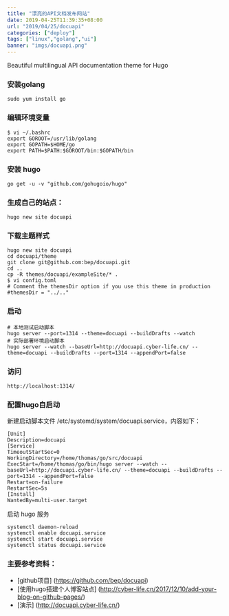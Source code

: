 ```yaml
---
title: "漂亮的API文档发布网站"
date: 2019-04-25T11:39:35+08:00
url: "2019/04/25/docuapi"
categories: ["deploy"]
tags: ["linux","golang","ui"]
banner: "imgs/docuapi.png"
---
```


Beautiful multilingual API documentation theme for Hugo

<!--more-->


### 安装golang
```
sudo yum install go
```

### 编辑环境变量
```
$ vi ~/.bashrc
export GOROOT=/usr/lib/golang
export GOPATH=$HOME/go
export PATH=$PATH:$GOROOT/bin:$GOPATH/bin
```

### 安装 hugo
```
go get -u -v "github.com/gohugoio/hugo"
```

### 生成自己的站点：
```
hugo new site docuapi
```

### 下载主题样式
```
hugo new site docuapi
cd docuapi/theme
git clone git@github.com:bep/docuapi.git
cd ..
cp -R themes/docuapi/exampleSite/* .
$ vi config.toml
# Comment the themesDir option if you use this theme in production
#themesDir = "../.."
```

### 启动
```
# 本地测试启动脚本
hugo server --port=1314 --theme=docuapi --buildDrafts --watch
# 实际部署环境启动脚本
hugo server --watch --baseUrl=http://docuapi.cyber-life.cn/ --theme=docuapi --buildDrafts --port=1314 --appendPort=false
```

### 访问
```
http://localhost:1314/
```

### 配置hugo自启动

新建启动脚本文件 /etc/systemd/system/docuapi.service，内容如下：
```
[Unit]
Description=docuapi
[Service]
TimeoutStartSec=0
WorkingDirectory=/home/thomas/go/src/docuapi
ExecStart=/home/thomas/go/bin/hugo server --watch --baseUrl=http://docuapi.cyber-life.cn/ --theme=docuapi --buildDrafts --port=1314 --appendPort=false
Restart=on-failure
RestartSec=5s
[Install]
WantedBy=multi-user.target
```

启动 hugo 服务
```
systemctl daemon-reload
systemctl enable docuapi.service
systemctl start docuapi.service
systemctl status docuapi.service
```


### 主要参考资料：
* [github项目] (https://github.com/bep/docuapi)
* [使用hugo搭建个人博客站点] (http://cyber-life.cn/2017/12/10/add-your-blog-on-github-pages/)
* [演示] (http://docuapi.cyber-life.cn/)
<!--more-->